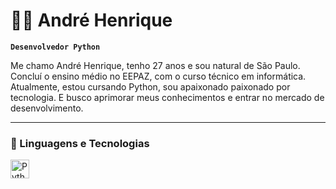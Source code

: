# 👨‍💻 André Henrique

**`Desenvolvedor Python`**

Me chamo André Henrique, tenho 27 anos e sou natural de São Paulo. Concluí o ensino médio no EEPAZ, com o curso técnico em informática. Atualmente, estou cursando Python, sou apaixonado paixonado por tecnologia.
E busco aprimorar meus conhecimentos e entrar no mercado de desenvolvimento.


---

### 🤖 Linguagens e Tecnologias

<img 
    align="left" 
    alt="Python" 
    title="Python"
    width="30px" 
    style="padding-right: 10px;" 
    src="https://cdn.jsdelivr.net/gh/devicons/devicon@latest/icons/python/python-original.svg" 
/>
<br/>
<br/>
